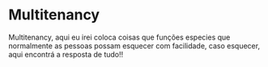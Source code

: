 # Multitenancy
Multitenancy, aqui eu irei coloca coisas que funções especies que normalmente as pessoas possam esquecer com facilidade, caso esquecer, aqui encontrá a resposta de tudo!!
